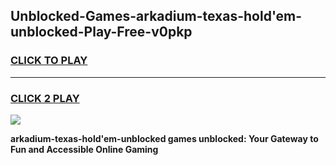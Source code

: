 
## Unblocked-Games-arkadium-texas-hold'em-unblocked-Play-Free-v0pkp
<h3>
<a href="https://premium76.site?title=arkadium-texas-hold'em-unblocked&ref=18A1">CLICK TO PLAY</a></h3>
<hr>

<h3>
<a href="https://premium76.site?title=arkadium-texas-hold'em-unblocked&ref=18A1">CLICK 2 PLAY</a>
  
</h3>

<a href="https://premium76.site?title=arkadium-texas-hold'em-unblocked&ref=18A1"><img src="https://clearcache.store/games.png"></a>


**arkadium-texas-hold'em-unblocked games unblocked: Your Gateway to Fun and Accessible Online Gaming**
